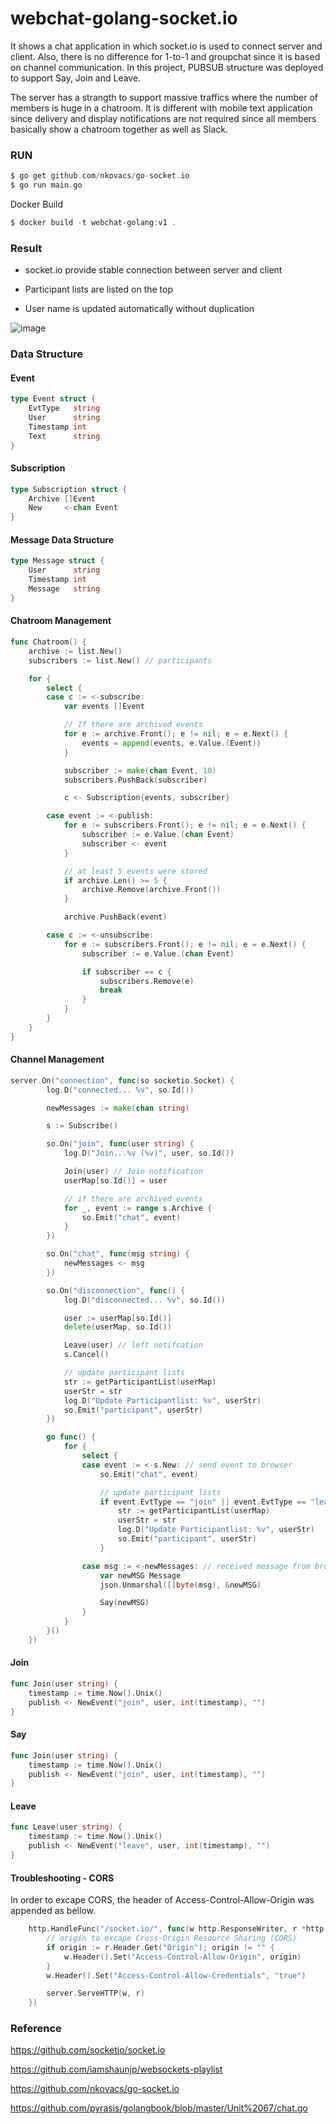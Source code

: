 # webchat-golang-socket.io
It shows a chat application in which socket.io is used to connect server and client.
Also, there is no difference for 1-to-1 and groupchat since it is based on channel communication.
In this project, PUBSUB structure was deployed to support Say, Join and Leave.

The server has a strangth to support massive traffics where the number of members is huge in a chatroom.
It is different with mobile text application since delivery and display notifications are not required since all members basically show a chatroom together as well as Slack.

### RUN

```c
$ go get github.com/nkovacs/go-socket.io 
$ go run main.go
```

Docker Build

```c
$ docker build -t webchat-golang:v1 .
```

### Result
- socket.io provide stable connection between server and client

- Participant lists are listed on the top

- User name is updated automatically without duplication

![image](https://user-images.githubusercontent.com/52392004/82513003-b255ab00-9b4c-11ea-8ef0-5f22cf872c11.png)


### Data Structure

#### Event 
```go
type Event struct {
	EvtType   string
	User      string
	Timestamp int
	Text      string
}
```

#### Subscription
```go
type Subscription struct {
	Archive []Event
	New     <-chan Event
}
```

#### Message Data Structure
```go
type Message struct {
	User      string
	Timestamp int
	Message   string
}
```

#### Chatroom Management
```go
func Chatroom() {
	archive := list.New()
	subscribers := list.New() // participants

	for {
		select {
		case c := <-subscribe:
			var events []Event

			// If there are archived events
			for e := archive.Front(); e != nil; e = e.Next() {
				events = append(events, e.Value.(Event))
			}

			subscriber := make(chan Event, 10)
			subscribers.PushBack(subscriber)

			c <- Subscription{events, subscriber}

		case event := <-publish:
			for e := subscribers.Front(); e != nil; e = e.Next() {
				subscriber := e.Value.(chan Event)
				subscriber <- event
			}

			// at least 5 events were stored
			if archive.Len() >= 5 {
				archive.Remove(archive.Front())
			}

			archive.PushBack(event)

		case c := <-unsubscribe:
			for e := subscribers.Front(); e != nil; e = e.Next() {
				subscriber := e.Value.(chan Event)

				if subscriber == c {
					subscribers.Remove(e)
					break
				}
			}
		}
	}
}
```

#### Channel Management
```go
server.On("connection", func(so socketio.Socket) {
		log.D("connected... %v", so.Id())

		newMessages := make(chan string)

		s := Subscribe()

		so.On("join", func(user string) {
			log.D("Join...%v (%v)", user, so.Id())

			Join(user) // Join notification
			userMap[so.Id()] = user

			// if there are archived events
			for _, event := range s.Archive {
				so.Emit("chat", event)
			}
		})

		so.On("chat", func(msg string) {
			newMessages <- msg
		})

		so.On("disconnection", func() {
			log.D("disconnected... %v", so.Id())

			user := userMap[so.Id()]
			delete(userMap, so.Id())

			Leave(user) // left notifcation
			s.Cancel()

			// update participant lists
			str := getParticipantList(userMap)
			userStr = str
			log.D("Update Participantlist: %v", userStr)
			so.Emit("participant", userStr)
		})

		go func() {
			for {
				select {
				case event := <-s.New: // send event to browser
					so.Emit("chat", event)

					// update participant lists
					if event.EvtType == "join" || event.EvtType == "leave" {
						str := getParticipantList(userMap)
						userStr = str
						log.D("Update Participantlist: %v", userStr)
						so.Emit("participant", userStr)
					}

				case msg := <-newMessages: // received message from browser
					var newMSG Message
					json.Unmarshal([]byte(msg), &newMSG)

					Say(newMSG)
				}
			}
		}()
	})
```

#### Join
```go
func Join(user string) {
	timestamp := time.Now().Unix()
	publish <- NewEvent("join", user, int(timestamp), "")
}
```

#### Say
```go
func Join(user string) {
	timestamp := time.Now().Unix()
	publish <- NewEvent("join", user, int(timestamp), "")
}
```

#### Leave
```go
func Leave(user string) {
	timestamp := time.Now().Unix()
	publish <- NewEvent("leave", user, int(timestamp), "")
}
```





#### Troubleshooting - CORS
In order to excape CORS, the header of Access-Control-Allow-Origin was appended as bellow.

```go
    http.HandleFunc("/socket.io/", func(w http.ResponseWriter, r *http.Request) {
		// origin to excape Cross-Origin Resource Sharing (CORS)
		if origin := r.Header.Get("Origin"); origin != "" {
			w.Header().Set("Access-Control-Allow-Origin", origin)
		}
		w.Header().Set("Access-Control-Allow-Credentials", "true")

		server.ServeHTTP(w, r)
	})
```

### Reference

https://github.com/socketio/socket.io

https://github.com/iamshaunjp/websockets-playlist

https://github.com/nkovacs/go-socket.io

https://github.com/pyrasis/golangbook/blob/master/Unit%2067/chat.go
